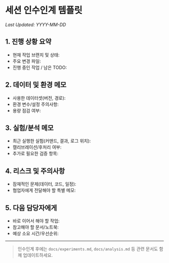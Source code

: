 # 세션 인수인계 템플릿

_Last Updated: YYYY-MM-DD_

## 1. 진행 상황 요약
- 현재 작업 브랜치 및 상태:
- 주요 변경 파일:
- 진행 중인 작업 / 남은 TODO:

## 2. 데이터 및 환경 메모
- 사용한 데이터셋(버전, 경로):
- 환경 변수/설정 주의사항:
- 용량 점검 여부:

## 3. 실험/분석 메모
- 최근 실행한 실험(커맨드, 결과, 로그 위치):
- 캘리브레이션/후처리 여부:
- 추가로 필요한 검증 항목:

## 4. 리스크 및 주의사항
- 잠재적인 문제(데이터, 코드, 일정):
- 협업자에게 전달해야 할 특별 메모:

## 5. 다음 담당자에게
- 바로 이어서 해야 할 작업:
- 참고해야 할 문서/노트북:
- 예상 소요 시간/우선순위:

---
> 인수인계 후에는 `docs/experiments.md`, `docs/analysis.md` 등 관련 문서도 함께 업데이트하세요.
